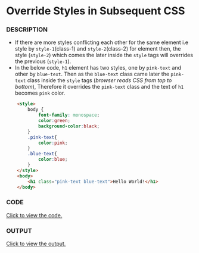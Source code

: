 # Override Styles in Subsequent CSS

### DESCRIPTION
* If there are more styles conflicting each other for the same element i.e style by `style-1`(class-1) and `style-2`(class-2) for element then, the style (`style-2`) which comes the later inside the `style` tags will overrides the previous (`style-1`).
* In the below code, `h1` element has two styles, one by `pink-text` and other by `blue-text`. Then as the `blue-text` class came later the `pink-text` class inside the `style` tags (*browser reads CSS from top to bottom*), Therefore it overrides the `pink-text` class and the text of `h1` becomes `pink` color.
```html
    <style>
        body {
            font-family: monospace;
            color:green;
            background-color:black;
        }
        .pink-text{
            color:pink;
        }
        .blue-text{
            color:blue;
        }
    </style>
    <body>
        <h1 class="pink-text blue-text">Hello World!</h1>
    </body>
```

### CODE
[Click to view the code.](override-styles-in-subsequent-css.html)

### OUTPUT
[Click to view the output.](http://htmlpreview.github.io/?https://github.com/saipothanjanjanam/freecodecamp-full-stack-dev/blob/master/Responsive_Web_Design_Certification/2.Basic_CSS/28.Override_Styles_In_Subsequent_CSS/override-styles-in-subsequent-css.html)
